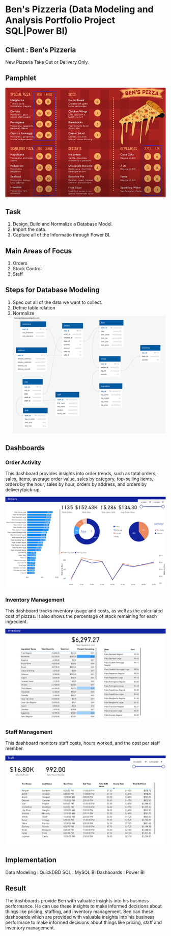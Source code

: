 # Ben's Pizzeria (Data Modeling and Analysis Portfolio Project SQL|Power BI)

## Client : Ben's Pizzeria 
New Pizzeria Take Out or Delivery Only.

## Pamphlet
![Pamphlet](Images/Pamphlet.png)

## Task
1. Design, Build and Normalize a Database Model.
2. Import the data.
3. Capture all of the Informatio through Power BI.

## Main Areas of Focus
1. Orders
2. Stock Control
3. Staff

## Steps for Database Modeling
1. Spec out all of the data we want to collect.
2. Define table relation
3. Normalize
![Data Model](DataModel.png)

## Dashboards

### Order Activity

This dashboard provides insights into order trends, such as total orders, sales, items, average order value, sales by category, top-selling items, orders by the hour, sales by hour, orders by address, and orders by delivery/pick-up.
  
![Orders Dashboard](Images/Orders.png)

### Inventory Management

This dashboard tracks inventory usage and costs, as well as the calculated cost of pizzas. It also shows the percentage of stock remaining for each ingredient.

![Inventory Dashboard](Images/Inventory.png)

### Staff Management

This dashboard monitors staff costs, hours worked, and the cost per staff member.

![Staff Dashboard](Images/Staff.png)

## Implementation

Data Modeling : QuickDBD
SQL : MySQL
BI Dashboards : Power BI

## Result
The dashboards provide Ben with valuable insights into his business performance. He can use these insights to make informed decisions about things like pricing, staffing, and inventory management.
Ben can these dashboards which are provided with valuable insights into his business performace to make informed decisions about things like pricing, staff and inventory management.
